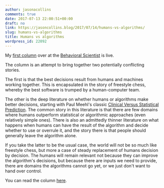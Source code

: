 ```yaml
---
author: jasonacollins
comments: true
date: 2017-07-13 22:00:51+00:00
draft: no
link: https://jasoncollins.blog/2017/07/14/humans-vs-algorithms/
slug: humans-vs-algorithms
title: Humans vs algorithms
wordpress_id: 22092
---
```


My [first column](http://behavioralscientist.org/dont-touch-computer/) over at the [Behavioral Scientist](http://behavioralscientist.org/) is live.

The column is an attempt to bring together two potentially conflicting stories.

The first is that the best decisions result from humans and machines working together. This is encapsulated in the story of freestyle chess, whereby the best software is trumped by a human-computer team.

The other is the deep literature on whether humans or algorithms make better decisions, starting with Paul Meehl's classic [Clinical Versus Statistical Prediction](https://en.wikipedia.org/wiki/Paul_E._Meehl#Clinical_versus_statistical_prediction). The common story in this literature is that there are few domains where humans outperform statistical or algorithmic approaches (even relatively simple ones). There is also an admittedly thinner literature on what happens when humans can have the result of the algorithm and decide whether to use or overrule it, and the story there is that people should generally leave the algorithm alone.

If you take the latter to be the usual case, the world will not be so much like freestyle chess, but more a case of steady replacement of humans decision by decision. The humans will remain relevant not because they can improve the algorithm's decisions, but because there are inputs we need to provide, there are domains the algorithms cannot go yet, or we just don't want to hand over control.

You can read the column [here](http://behavioralscientist.org/dont-touch-computer/).

